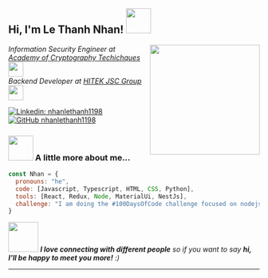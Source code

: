 <h2> Hi, I'm Le Thanh Nhan! <img src="https://media.giphy.com/media/mGcNjsfWAjY5AEZNw6/giphy.gif" width="50"></h2>
<img align='right' src="https://media.giphy.com/media/u2pmTWUi0MXjyrMaVj/giphy.gif" width="220">
<p><em>Information Security Engineer at <a href="http://actvn.edu.vn/">Academy of Cryptography Techichques</a><img src="https://media.giphy.com/media/fYSnHlufseco8Fh93Z/giphy.gif" width="30"></br>Backend Developer at <a href="https://hitek.com.vn/">HITEK JSC Group</a><img src="https://media.giphy.com/media/WUlplcMpOCEmTGBtBW/giphy.gif" width="30"> 
</em></p>

[![Linkedin: nhanlethanh1198](https://img.shields.io/badge/-nhanlethanh1198-blue?style=flat-square&logo=Linkedin&logoColor=white&link=https://www.linkedin.com/in/nhanlethanh1198/)](https://www.linkedin.com/in/nhanlethanh1198/)
[![GitHub nhanlethanh1198](https://img.shields.io/github/followers/nhanlethanh1198?label=follow&style=social)](https://github.com/nhanlethanh1198)


### <img src="https://media.giphy.com/media/VgCDAzcKvsR6OM0uWg/giphy.gif" width="50"> A little more about me...  

```javascript
const Nhan = {
  pronouns: "he",
  code: [Javascript, Typescript, HTML, CSS, Python],
  tools: [React, Redux, Node, MaterialUi, NestJs],
  challenge: "I am doing the #100DaysOfCode challenge focused on nodejs and typescript"
}
```

<img src="https://media.giphy.com/media/ukMiDlCmdv2og/giphy.gif" width="60"> <em><b>I love connecting with different people</b> so if you want to say <b>hi, I'll be happy to meet you more!</b> :)</em>

---
